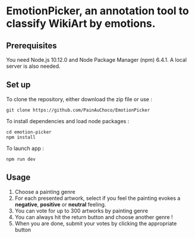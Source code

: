 # EmotionPicker, an annotation tool to classify WikiArt by emotions.

## Prerequisites
You need Node.js 10.12.0 and Node Package Manager (npm) 6.4.1. 
A local server is also needed.

## Set up
To clone the repository, either download the zip file or use :
```
git clone https://github.com/PainAuChoco/EmotionPicker
```

To install dependencies and load node packages : 
```
cd emotion-picker
npm install
```
To launch app : 
```
npm run dev
```

## Usage
  1. Choose a painting genre
  2. For each presented artwork, select if you feel the painting evokes a **negative**, **positive** or **neutral** feeling.
  3. You can vote for up to 300 artworks by painting genre
  4. You can always hit the return button and choose another genre ! 
  5. When you are done, submit your votes by clicking the appropriate button
